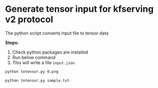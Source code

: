 # Generate tensor input for kfserving v2 protocol

The python script converts input file to tensor data

**Steps:**

 1. Check python packages are installed
 2. Run below command
 3. This will write a file `input.json`

```bash
python totensor.py 0.png
```

```bash
python totensor.py sample.txt
```
